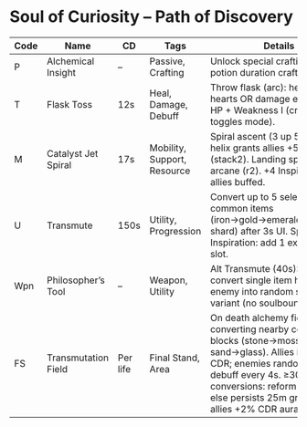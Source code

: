 # Soul of Curiosity – Path of Discovery
| Code | Name | CD | Tags | Details |
|------|------|----|------|---------|
| P | Alchemical Insight | – | Passive, Crafting | Unlock special crafting & +10% potion duration crafted. |
| T | Flask Toss | 12s | Heal, Damage, Debuff | Throw flask (arc): heal allies 3 hearts OR damage enemies 4 HP + Weakness I (crouch toggles mode). |
| M | Catalyst Jet Spiral | 17s | Mobility, Support, Resource | Spiral ascent (3 up 5 forward) helix grants allies +5% CDR 4s (stack2). Landing splash 3 HP arcane (r2). +4 Inspiration if ≥2 allies buffed. |
| U | Transmute | 150s | Utility, Progression | Convert up to 5 selected common items (iron→gold→emerald→diamond shard) after 3s UI. Spend 60 Inspiration: add 1 extra item slot. |
| Wpn | Philosopher’s Tool | – | Weapon, Utility | Alt Transmute (40s): attempt convert single item held by enemy into random same-tier variant (no soulbound). |
| FS | Transmutation Field | Per life | Final Stand, Area | On death alchemy field r8 12s converting nearby common blocks (stone→moss, sand→glass). Allies inside +8% CDR; enemies random 1s debuff every 4s. ≥30 conversions: reform 30% HP; else persists 25m granting allies +2% CDR aura. |
